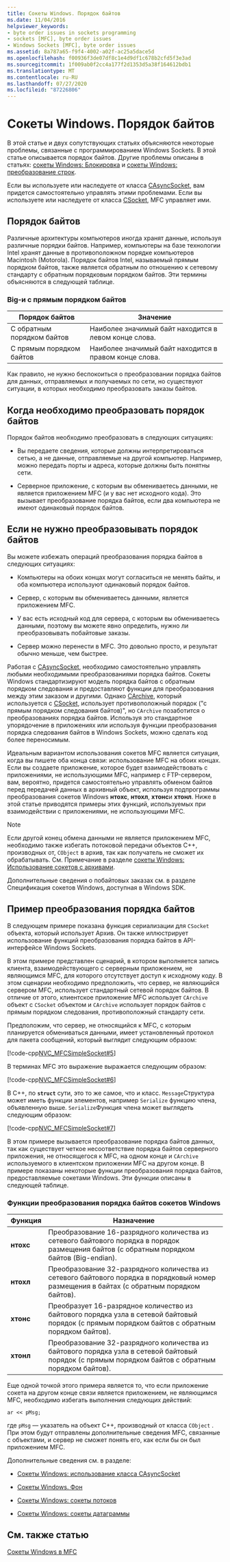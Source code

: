 ```yaml
---
title: Сокеты Windows. Порядок байтов
ms.date: 11/04/2016
helpviewer_keywords:
- byte order issues in sockets programming
- sockets [MFC], byte order issues
- Windows Sockets [MFC], byte order issues
ms.assetid: 8a787a65-f9f4-4002-a02f-ac25a5dace5d
ms.openlocfilehash: f00936f3de07df8c1e4d9df1c678b2cfd5f3e3ad
ms.sourcegitcommit: 1f009ab0f2cc4a177f2d1353d5a38f164612bdb1
ms.translationtype: MT
ms.contentlocale: ru-RU
ms.lasthandoff: 07/27/2020
ms.locfileid: "87226806"
---
```

# <a name="windows-sockets-byte-ordering"></a>Сокеты Windows. Порядок байтов

В этой статье и двух сопутствующих статьях объясняются некоторые проблемы, связанные с программированием Windows Sockets. В этой статье описывается порядок байтов. Другие проблемы описаны в статьях: [сокеты Windows: Блокировка](../mfc/windows-sockets-blocking.md) и [сокеты Windows: преобразование строк](../mfc/windows-sockets-converting-strings.md).

Если вы используете или наследуете от класса [CAsyncSocket](../mfc/reference/casyncsocket-class.md), вам придется самостоятельно управлять этими проблемами. Если вы используете или наследуете от класса [CSocket](../mfc/reference/csocket-class.md), MFC управляет ими.

## <a name="byte-ordering"></a>Порядок байтов

Различные архитектуры компьютеров иногда хранят данные, используя различные порядки байтов. Например, компьютеры на базе технологии Intel хранят данные в противоположном порядке компьютеров Macintosh (Motorola). Порядок байтов Intel, называемый прямым порядком байтов, также является обратным по отношению к сетевому стандарту с обратным порядковым порядком байтов. Эти термины объясняются в следующей таблице.

### <a name="big--and-little-endian-byte-ordering"></a>Big-и с прямым порядком байтов

|Порядок байтов|Значение|
|-------------------|-------------|
|С обратным порядком байтов|Наиболее значимый байт находится в левом конце слова.|
|С прямым порядком байтов|Наиболее значимый байт находится в правом конце слова.|

Как правило, не нужно беспокоиться о преобразовании порядка байтов для данных, отправляемых и получаемых по сети, но существуют ситуации, в которых необходимо преобразовать заказы байтов.

## <a name="when-you-must-convert-byte-orders"></a>Когда необходимо преобразовать порядок байтов

Порядок байтов необходимо преобразовать в следующих ситуациях:

- Вы передаете сведения, которые должны интерпретироваться сетью, а не данные, отправляемые на другой компьютер. Например, можно передать порты и адреса, которые должны быть понятны сети.

- Серверное приложение, с которым вы обмениваетесь данными, не является приложением MFC (и у вас нет исходного кода). Это вызывает преобразование порядка байтов, если два компьютера не имеют одинаковый порядок байтов.

## <a name="when-you-do-not-have-to-convert-byte-orders"></a>Если не нужно преобразовывать порядок байтов

Вы можете избежать операций преобразования порядка байтов в следующих ситуациях:

- Компьютеры на обоих концах могут согласиться не менять байты, и оба компьютера используют одинаковый порядок байтов.

- Сервер, с которым вы обмениваетесь данными, является приложением MFC.

- У вас есть исходный код для сервера, с которым вы обмениваетесь данными, поэтому вы можете явно определить, нужно ли преобразовывать побайтовые заказы.

- Сервер можно перенести в MFC. Это довольно просто, и результат обычно меньше, чем быстрее.

Работая с [CAsyncSocket](../mfc/reference/casyncsocket-class.md), необходимо самостоятельно управлять любыми необходимыми преобразованиями порядка байтов. Сокеты Windows стандартизируют модель порядка байтов с обратным порядком следования и предоставляют функции для преобразования между этим заказом и другими. Однако [CArchive](../mfc/reference/carchive-class.md), который используется с [CSocket](../mfc/reference/csocket-class.md), использует противоположный порядок ("с прямым порядком следования байтов)", но `CArchive` позаботится о преобразованиях порядка байтов. Используя это стандартное упорядочение в приложениях или используя функции преобразования порядка следования байтов в Windows Sockets, можно сделать код более переносимым.

Идеальным вариантом использования сокетов MFC является ситуация, когда вы пишете оба конца связи: использование MFC на обоих концах. Если вы создаете приложение, которое будет взаимодействовать с приложениями, не использующими MFC, например с FTP-сервером, вам, вероятно, придется самостоятельно управлять обменом байтов перед передачей данных в архивный объект, используя подпрограммы преобразования сокетов Windows **нтохс**, **нтохл**, **хтонс**и **хтонл**. Ниже в этой статье приводятся примеры этих функций, используемых при взаимодействии с приложениями, не использующими MFC.

> [!NOTE]
> Если другой конец обмена данными не является приложением MFC, необходимо также избегать потоковой передачи объектов C++, производных от, `CObject` в архив, так как получатель не сможет их обрабатывать. См. Примечание в разделе [сокеты Windows: Использование сокетов с архивами](../mfc/windows-sockets-using-sockets-with-archives.md).

Дополнительные сведения о побайтовых заказах см. в разделе Спецификация сокетов Windows, доступная в Windows SDK.

## <a name="a-byte-order-conversion-example"></a>Пример преобразования порядка байтов

В следующем примере показана функция сериализации для `CSocket` объекта, который использует Архив. Он также иллюстрирует использование функций преобразования порядка байтов в API-интерфейсе Windows Sockets.

В этом примере представлен сценарий, в котором выполняется запись клиента, взаимодействующего с серверным приложением, не являющимся MFC, для которого отсутствует доступ к исходному коду. В этом сценарии необходимо предположить, что сервер, не являющийся сервером MFC, использует стандартный сетевой порядок байтов. В отличие от этого, клиентское приложение MFC использует `CArchive` объект с `CSocket` объектом и `CArchive` использует порядок байтов с прямым порядком следования, противоположный стандарту сети.

Предположим, что сервер, не относящийся к MFC, с которым планируется обмениваться данными, имеет установленный протокол для пакета сообщений, который выглядит следующим образом:

[!code-cpp[NVC_MFCSimpleSocket#5](../mfc/codesnippet/cpp/windows-sockets-byte-ordering_1.cpp)]

В терминах MFC это выражение выражается следующим образом:

[!code-cpp[NVC_MFCSimpleSocket#6](../mfc/codesnippet/cpp/windows-sockets-byte-ordering_2.cpp)]

В C++, по **`struct`** сути, это то же самое, что и класс. `Message`Структура может иметь функции элементов, например `Serialize` функцию члена, объявленную выше. `Serialize`Функция члена может выглядеть следующим образом:

[!code-cpp[NVC_MFCSimpleSocket#7](../mfc/codesnippet/cpp/windows-sockets-byte-ordering_3.cpp)]

В этом примере вызывается преобразование порядка байтов данных, так как существует четкое несоответствие порядка байтов серверного приложения, не относящегося к MFC, на одном конце и `CArchive` используемого в клиентском приложении MFC на другом конце. В примере показаны некоторые функции преобразования порядка байтов, предоставляемые сокетами Windows. Эти функции описаны в следующей таблице.

### <a name="windows-sockets-byte-order-conversion-functions"></a>Функции преобразования порядка байтов сокетов Windows

|Функция|Назначение|
|--------------|-------------|
|**нтохс**|Преобразование 16-разрядного количества из сетевого байтового порядка в порядок размещения байтов (с обратным порядком байтов (Big-endian).|
|**нтохл**|Преобразование 32-разрядного количества из сетевого байтового порядка в порядковый номер размещения в байтах (с обратным порядком байтов).|
|**хтонс**|Преобразует 16-разрядное количество из байтового порядка узла в сетевой байтовый порядок (с прямым порядком байтов с обратным порядком байтов).|
|**хтонл**|Преобразование 32-разрядного количества из байтового порядка узла в сетевой байтовый порядок (с прямым порядком байтов с обратным порядком байтов).|

Еще одной точкой этого примера является то, что если приложение сокета на другом конце связи является приложением, не являющимся MFC, необходимо избегать выполнения следующих действий:

`ar << pMsg;`

где `pMsg` — указатель на объект C++, производный от класса `CObject` . При этом будут отправлены дополнительные сведения MFC, связанные с объектами, и сервер не сможет понять его, как если бы он был приложением MFC.

Дополнительные сведения см. в разделе:

- [Сокеты Windows: использование класса CAsyncSocket](../mfc/windows-sockets-using-class-casyncsocket.md)

- [Сокеты Windows. Фон](../mfc/windows-sockets-background.md)

- [Сокеты Windows: сокеты потоков](../mfc/windows-sockets-stream-sockets.md)

- [Сокеты Windows: сокеты датаграммы](../mfc/windows-sockets-datagram-sockets.md)

## <a name="see-also"></a>См. также статью

[Сокеты Windows в MFC](../mfc/windows-sockets-in-mfc.md)
